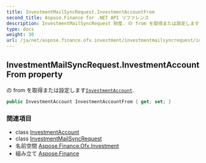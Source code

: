 ```yaml
---
title: InvestmentMailSyncRequest.InvestmentAccountFrom
second_title: Aspose.Finance for .NET API リファレンス
description: InvestmentMailSyncRequest 財産. の from を取得または設定しますInvestmentAccount.
type: docs
weight: 30
url: /ja/net/aspose.finance.ofx.investment/investmentmailsyncrequest/investmentaccountfrom/
---
```

## InvestmentMailSyncRequest.InvestmentAccountFrom property

の from を取得または設定します[`InvestmentAccount`](../../../aspose.finance.ofx/investmentaccount/).

```csharp
public InvestmentAccount InvestmentAccountFrom { get; set; }
```

### 関連項目

* class [InvestmentAccount](../../../aspose.finance.ofx/investmentaccount/)
* class [InvestmentMailSyncRequest](../)
* 名前空間 [Aspose.Finance.Ofx.Investment](../../investmentmailsyncrequest/)
* 組み立て [Aspose.Finance](../../../)


